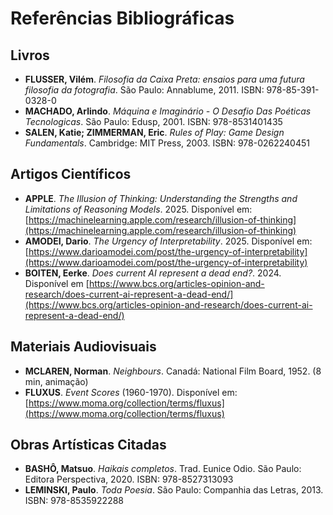 # Referências Bibliográficas

## Livros
- **FLUSSER, Vilém**. *Filosofia da Caixa Preta: ensaios para uma futura filosofia da fotografia*. São Paulo: Annablume, 2011. ISBN: 978-85-391-0328-0  
- **MACHADO, Arlindo**. *Máquina e Imaginário - O Desafio Das Poéticas Tecnologicas*. São Paulo: Edusp, 2001. ISBN: 978-8531401435  
- **SALEN, Katie; ZIMMERMAN, Eric**. *Rules of Play: Game Design Fundamentals*. Cambridge: MIT Press, 2003. ISBN: 978-0262240451  

## Artigos Científicos
- **APPLE**. *The Illusion of Thinking: Understanding the Strengths and Limitations of Reasoning Models*. 2025. Disponível em: [https://machinelearning.apple.com/research/illusion-of-thinking](https://machinelearning.apple.com/research/illusion-of-thinking)  
- **AMODEI, Dario**. *The Urgency of Interpretability*. 2025. Disponível em: [https://www.darioamodei.com/post/the-urgency-of-interpretability](https://www.darioamodei.com/post/the-urgency-of-interpretability)
- **BOITEN, Eerke**. *Does current AI represent a dead end?*. 2024. Disponível em [https://www.bcs.org/articles-opinion-and-research/does-current-ai-represent-a-dead-end/](https://www.bcs.org/articles-opinion-and-research/does-current-ai-represent-a-dead-end/)

## Materiais Audiovisuais
- **MCLAREN, Norman**. *Neighbours*. Canadá: National Film Board, 1952. (8 min, animação)  
- **FLUXUS**. *Event Scores* (1960-1970). Disponível em: [https://www.moma.org/collection/terms/fluxus](https://www.moma.org/collection/terms/fluxus)  

## Obras Artísticas Citadas
- **BASHÔ, Matsuo**. *Haikais completos*. Trad. Eunice Odio. São Paulo: Editora Perspectiva, 2020. ISBN: 978-8527313093  
- **LEMINSKI, Paulo**. *Toda Poesia*. São Paulo: Companhia das Letras, 2013. ISBN: 978-8535922288  
